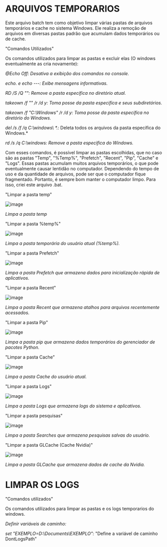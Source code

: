 # ARQUIVOS TEMPORARIOS

Este arquivo batch tem como objetivo limpar várias pastas de arquivos temporários e cache no sistema Windows. Ele realiza a remoção de arquivos em diversas pastas padrão que acumulam dados temporários ou de cache.

"Comandos Utilizados"

Os comandos utilizados para limpar as pastas e excluir elas (O windows eventualmente as cria novamente):

*@Echo Off: Desativa a exibição dos comandos no console.*

*echo. e echo ---: Exibe mensagens informativas.*

*RD /S /Q "": Remove a pasta especifica no diretório atual.*

*takeown /f "" /r /d y: Toma posse da pasta especifica e seus subdiretórios.*

*takeown /f "C:\Windows\" /r /d y: Toma posse da pasta especifica no diretório do Windows.*

*del /s /f /q C:\windows\ \*.*: Deleta todos os arquivos da pasta especifica do Windows.*

*rd /s /q C:\windows\: Remove a pasta especifica do Windows.*

Com esses comandos, é possível limpar as pastas escolhidas, que no caso são as pastas "Temp", "%Temp%", "Prefetch", "Recent", "Pip", "Cache" e "Logs". Essas pastas acumulam muitos arquivos temporários, o que pode eventualmente causar lentidão no computador. Dependendo do tempo de uso e da quantidade de arquivos, pode ser que o computador fique fragmentado. Portanto, é sempre bom manter o computador limpo. Para isso, criei este arquivo .bat.

"Limpar a pasta temp"

![image](https://github.com/user-attachments/assets/870d38ab-c87f-41b0-ac89-17812f3eee8a)

*Limpa a pasta temp*

"Limpar a pasta %temp%"

![image](https://github.com/user-attachments/assets/e28d2afc-cc40-41a3-a75d-c3edeb53d6c5)

*Limpa a pasta temporária do usuário atual (%temp%).*

"Limpar a pasta Prefetch"

![image](https://github.com/user-attachments/assets/ce987f83-09c0-4e0b-abd4-b9d9a295cea3)

*Limpa a pasta Prefetch que armazena dados para inicialização rápida de aplicativos.*

"Limpar a pasta Recent"

![image](https://github.com/user-attachments/assets/f53187df-3f3a-49dc-8c75-1fdca5c93665)

*Limpa a pasta Recent que armazena atalhos para arquivos recentemente acessados.*

"Limpar a pasta Pip"

![image](https://github.com/user-attachments/assets/6f1d5a6a-91fa-46f5-b9eb-0401b0b6b353)

*Limpa a pasta pip que armazena dados temporários do gerenciador de pacotes Python.*

"Limpar a pasta Cache"

![image](https://github.com/user-attachments/assets/aafe8195-0205-4b84-a4d1-4771855dacb9)

*Limpa a pasta Cache do usuário atual.*

"Limpar a pasta Logs"

![image](https://github.com/user-attachments/assets/53e91367-e13f-4f9b-99d1-ff8a069f0071)

*Limpa a pasta Logs que armazena logs do sistema e aplicativos.*

"Limpar a pasta pesquisas"

![image](https://github.com/user-attachments/assets/79fd4cec-1328-4289-9769-1c38fb4263c2)

*Limpa a pasta Searches que armazena pesquisas salvas do usuário.*

"Limpar a pasta GLCache (Cache Nvidia)"

![image](https://github.com/user-attachments/assets/86321aef-5077-442c-87b2-8d38c26cb6d9)

*Limpa a pasta GLCache que armazena dados de cache da Nvidia.*

# LIMPAR OS LOGS

"Comandos utilizados"

Os comandos utilizados para limpar as pastas e os logs temporarios do windows.

 *Definir variáveis de caminho:*

*set "EXEMPLO=D:\Documents\EXEMPLO":* "Define a variável de caminho DontLogsPath"



